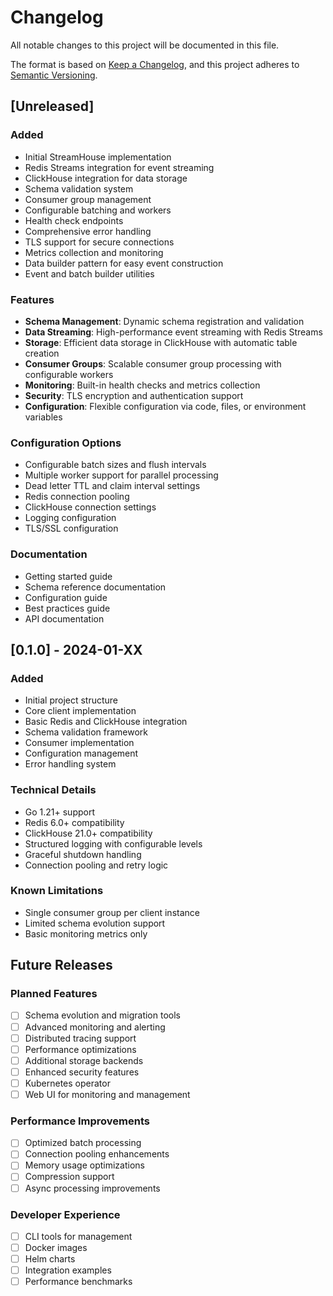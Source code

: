 # Changelog

All notable changes to this project will be documented in this file.

The format is based on [Keep a Changelog](https://keepachangelog.com/en/1.0.0/),
and this project adheres to [Semantic Versioning](https://semver.org/spec/v2.0.0.html).

## [Unreleased]

### Added
- Initial StreamHouse implementation
- Redis Streams integration for event streaming
- ClickHouse integration for data storage
- Schema validation system
- Consumer group management
- Configurable batching and workers
- Health check endpoints
- Comprehensive error handling
- TLS support for secure connections
- Metrics collection and monitoring
- Data builder pattern for easy event construction
- Event and batch builder utilities

### Features
- **Schema Management**: Dynamic schema registration and validation
- **Data Streaming**: High-performance event streaming with Redis Streams
- **Storage**: Efficient data storage in ClickHouse with automatic table creation
- **Consumer Groups**: Scalable consumer group processing with configurable workers
- **Monitoring**: Built-in health checks and metrics collection
- **Security**: TLS encryption and authentication support
- **Configuration**: Flexible configuration via code, files, or environment variables

### Configuration Options
- Configurable batch sizes and flush intervals
- Multiple worker support for parallel processing
- Dead letter TTL and claim interval settings
- Redis connection pooling
- ClickHouse connection settings
- Logging configuration
- TLS/SSL configuration

### Documentation
- Getting started guide
- Schema reference documentation
- Configuration guide
- Best practices guide
- API documentation

## [0.1.0] - 2024-01-XX

### Added
- Initial project structure
- Core client implementation
- Basic Redis and ClickHouse integration
- Schema validation framework
- Consumer implementation
- Configuration management
- Error handling system

### Technical Details
- Go 1.21+ support
- Redis 6.0+ compatibility
- ClickHouse 21.0+ compatibility
- Structured logging with configurable levels
- Graceful shutdown handling
- Connection pooling and retry logic

### Known Limitations
- Single consumer group per client instance
- Limited schema evolution support
- Basic monitoring metrics only

## Future Releases

### Planned Features
- [ ] Schema evolution and migration tools
- [ ] Advanced monitoring and alerting
- [ ] Distributed tracing support
- [ ] Performance optimizations
- [ ] Additional storage backends
- [ ] Enhanced security features
- [ ] Kubernetes operator
- [ ] Web UI for monitoring and management

### Performance Improvements
- [ ] Optimized batch processing
- [ ] Connection pooling enhancements
- [ ] Memory usage optimizations
- [ ] Compression support
- [ ] Async processing improvements

### Developer Experience
- [ ] CLI tools for management
- [ ] Docker images
- [ ] Helm charts
- [ ] Integration examples
- [ ] Performance benchmarks